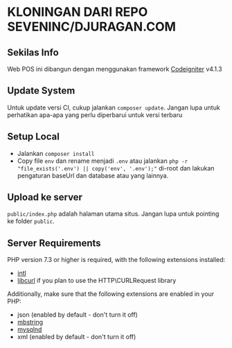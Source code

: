 # KLONINGAN DARI REPO SEVENINC/DJURAGAN.COM

## Sekilas Info

Web POS ini dibangun dengan menggunakan framework [Codeigniter](http://codeigniter.com) v4.1.3

## Update System

Untuk update versi CI, cukup jalankan `composer update`.
Jangan lupa untuk perhatikan apa-apa yang perlu diperbarui untuk versi terbaru

## Setup Local
- Jalankan `composer install`
- Copy file `env` dan rename menjadi `.env` atau jalankan  `php -r "file_exists('.env') || copy('env', '.env');"` di-root dan lakukan pengaturan baseUrl dan database atau yang lainnya.

## Upload ke server

`public/index.php` adalah halaman utama situs. Jangan lupa untuk pointing ke folder `public`.

## Server Requirements

PHP version 7.3 or higher is required, with the following extensions installed: 

- [intl](http://php.net/manual/en/intl.requirements.php)
- [libcurl](http://php.net/manual/en/curl.requirements.php) if you plan to use the HTTP\CURLRequest library

Additionally, make sure that the following extensions are enabled in your PHP:

- json (enabled by default - don't turn it off)
- [mbstring](http://php.net/manual/en/mbstring.installation.php)
- [mysqlnd](http://php.net/manual/en/mysqlnd.install.php)
- xml (enabled by default - don't turn it off)
